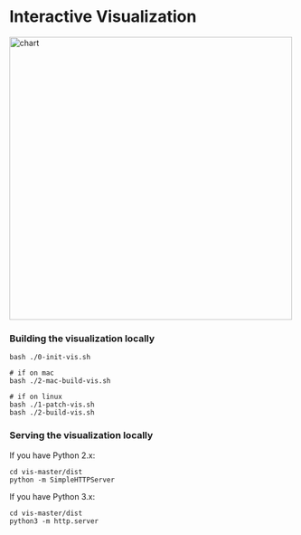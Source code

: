 # Interactive Visualization

<a href = "https://reichlab.io/covid19-forecast-hub/">
 <img src="https://github.com/reichlab/covid19-forecast-hub/blob/master/visualization/vis-master/chart.png" width="500" alt="chart">
</a>

### Building the visualization locally
```
bash ./0-init-vis.sh

# if on mac
bash ./2-mac-build-vis.sh

# if on linux
bash ./1-patch-vis.sh
bash ./2-build-vis.sh
```

### Serving the visualization locally 
If you have Python 2.x:
```
cd vis-master/dist
python -m SimpleHTTPServer
```

If you have Python 3.x:
```
cd vis-master/dist
python3 -m http.server
```

